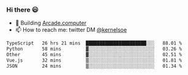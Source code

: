 ### Hi there 😃

- 🔨 Building [Arcade.computer](https://arcade.computer)
- 📫 How to reach me: twitter DM [@kernelsoe](https://twitter.com/kernelsoe)

<!--START_SECTION:waka-->

```txt
TypeScript   26 hrs 21 mins  ██████████████████████░░░   88.01 %
Python       58 mins         ▓░░░░░░░░░░░░░░░░░░░░░░░░   03.26 %
Other        45 mins         ▓░░░░░░░░░░░░░░░░░░░░░░░░   02.51 %
Vue.js       32 mins         ▒░░░░░░░░░░░░░░░░░░░░░░░░   01.81 %
JSON         24 mins         ▒░░░░░░░░░░░░░░░░░░░░░░░░   01.34 %
```

<!--END_SECTION:waka-->
